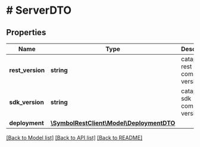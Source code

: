 # # ServerDTO

## Properties

Name | Type | Description | Notes
------------ | ------------- | ------------- | -------------
**rest_version** | **string** | catapult-rest component version. |
**sdk_version** | **string** | catapult-sdk component version. |
**deployment** | [**\SymbolRestClient\Model\DeploymentDTO**](DeploymentDTO.md) |  |

[[Back to Model list]](../../README.md#models) [[Back to API list]](../../README.md#endpoints) [[Back to README]](../../README.md)
